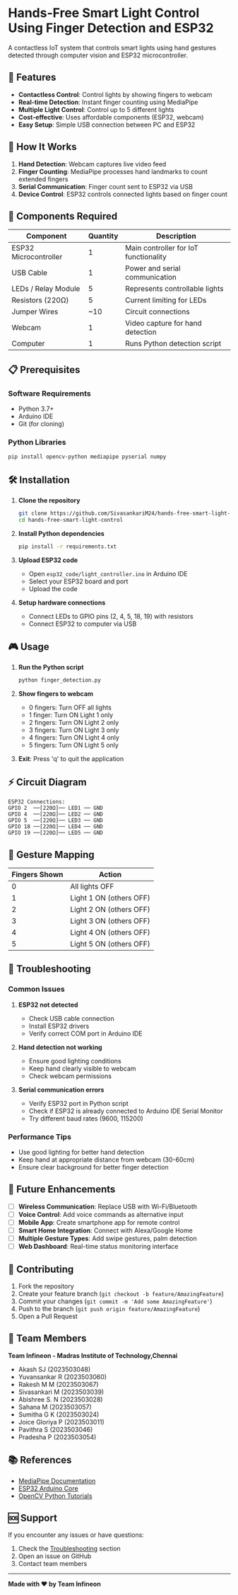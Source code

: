 # Hands-Free Smart Light Control Using Finger Detection and ESP32

A contactless IoT system that controls smart lights using hand gestures detected through computer vision and ESP32 microcontroller.

## 🚀 Features

- **Contactless Control**: Control lights by showing fingers to webcam
- **Real-time Detection**: Instant finger counting using MediaPipe
- **Multiple Light Control**: Control up to 5 different lights
- **Cost-effective**: Uses affordable components (ESP32, webcam)
- **Easy Setup**: Simple USB connection between PC and ESP32

## 🎯 How It Works

1. **Hand Detection**: Webcam captures live video feed
2. **Finger Counting**: MediaPipe processes hand landmarks to count extended fingers
3. **Serial Communication**: Finger count sent to ESP32 via USB
4. **Device Control**: ESP32 controls connected lights based on finger count

## 🔧 Components Required

| Component | Quantity | Description |
|-----------|----------|-------------|
| ESP32 Microcontroller | 1 | Main controller for IoT functionality |
| USB Cable | 1 | Power and serial communication |
| LEDs / Relay Module | 5 | Represents controllable lights |
| Resistors (220Ω) | 5 | Current limiting for LEDs |
| Jumper Wires | ~10 | Circuit connections |
| Webcam | 1 | Video capture for hand detection |
| Computer | 1 | Runs Python detection script |

## 📋 Prerequisites

### Software Requirements
- Python 3.7+
- Arduino IDE
- Git (for cloning)

### Python Libraries
```bash
pip install opencv-python mediapipe pyserial numpy
```

## 🛠️ Installation

1. **Clone the repository**
   ```bash
   git clone https://github.com/SivasankariM24/hands-free-smart-light-control.git
   cd hands-free-smart-light-control
   ```

2. **Install Python dependencies**
   ```bash
   pip install -r requirements.txt
   ```

3. **Upload ESP32 code**
   - Open `esp32_code/light_controller.ino` in Arduino IDE
   - Select your ESP32 board and port
   - Upload the code

4. **Setup hardware connections**
   - Connect LEDs to GPIO pins (2, 4, 5, 18, 19) with resistors
   - Connect ESP32 to computer via USB

## 🎮 Usage

1. **Run the Python script**
   ```bash
   python finger_detection.py
   ```

2. **Show fingers to webcam**
   - 0 fingers: Turn OFF all lights
   - 1 finger: Turn ON Light 1 only
   - 2 fingers: Turn ON Light 2 only
   - 3 fingers: Turn ON Light 3 only
   - 4 fingers: Turn ON Light 4 only
   - 5 fingers: Turn ON Light 5 only

3. **Exit**: Press 'q' to quit the application


## ⚡ Circuit Diagram

```
ESP32 Connections:
GPIO 2  ──[220Ω]── LED1 ── GND
GPIO 4  ──[220Ω]── LED2 ── GND
GPIO 5  ──[220Ω]── LED3 ── GND
GPIO 18 ──[220Ω]── LED4 ── GND
GPIO 19 ──[220Ω]── LED5 ── GND
```

## 🎯 Gesture Mapping

| Fingers Shown | Action |
|---------------|--------|
| 0 | All lights OFF |
| 1 | Light 1 ON (others OFF) |
| 2 | Light 2 ON (others OFF) |
| 3 | Light 3 ON (others OFF) |
| 4 | Light 4 ON (others OFF) |
| 5 | Light 5 ON (others OFF) |

## 🚧 Troubleshooting

### Common Issues

1. **ESP32 not detected**
   - Check USB cable connection
   - Install ESP32 drivers
   - Verify correct COM port in Arduino IDE

2. **Hand detection not working**
   - Ensure good lighting conditions
   - Keep hand clearly visible to webcam
   - Check webcam permissions

3. **Serial communication errors**
   - Verify ESP32 port in Python script
   - Check if ESP32 is already connected to Arduino IDE Serial Monitor
   - Try different baud rates (9600, 115200)

### Performance Tips
- Use good lighting for better hand detection
- Keep hand at appropriate distance from webcam (30-60cm)
- Ensure clear background for better finger detection

## 🔮 Future Enhancements

- [ ] **Wireless Communication**: Replace USB with Wi-Fi/Bluetooth
- [ ] **Voice Control**: Add voice commands as alternative input
- [ ] **Mobile App**: Create smartphone app for remote control
- [ ] **Smart Home Integration**: Connect with Alexa/Google Home
- [ ] **Multiple Gesture Types**: Add swipe gestures, palm detection
- [ ] **Web Dashboard**: Real-time status monitoring interface

## 🤝 Contributing

1. Fork the repository
2. Create your feature branch (`git checkout -b feature/AmazingFeature`)
3. Commit your changes (`git commit -m 'Add some AmazingFeature'`)
4. Push to the branch (`git push origin feature/AmazingFeature`)
5. Open a Pull Request


## 👥 Team Members

**Team Infineon - Madras Institute of Technology,Chennai**
- Akash SJ (2023503048)
- Yuvansankar R (2023503060)
- Rakesh M M (2023503067)
- Sivasankari M (2023503039)
- Abishree S. N (2023503028)
- Sahana M (2023503057)
- Sumitha G K (2023503024)
- Joice Gloriya P (2023503011)
- Pavithra S (2023503046)
- Pradesha P (2023503054)

## 📚 References

- [MediaPipe Documentation](https://mediapipe.dev/)
- [ESP32 Arduino Core](https://github.com/espressif/arduino-esp32)
- [OpenCV Python Tutorials](https://docs.opencv.org/master/d6/d00/tutorial_py_root.html)

## 🆘 Support

If you encounter any issues or have questions:
1. Check the [Troubleshooting](#-troubleshooting) section
2. Open an issue on GitHub
3. Contact team members

---

**Made with ❤️ by Team Infineon**
